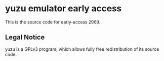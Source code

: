 yuzu emulator early access
=============

This is the source code for early-access 2969.

## Legal Notice

yuzu is a GPLv3 program, which allows fully free redistribution of its source code.